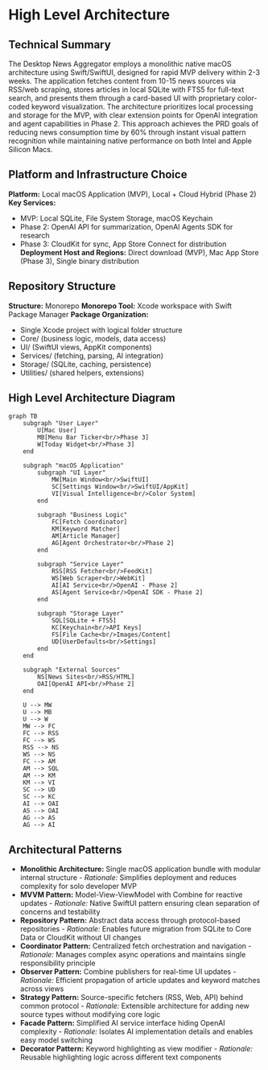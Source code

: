 # High Level Architecture

## Technical Summary

The Desktop News Aggregator employs a monolithic native macOS architecture using Swift/SwiftUI, designed for rapid MVP delivery within 2-3 weeks. The application fetches content from 10-15 news sources via RSS/web scraping, stores articles in local SQLite with FTS5 for full-text search, and presents them through a card-based UI with proprietary color-coded keyword visualization. The architecture prioritizes local processing and storage for the MVP, with clear extension points for OpenAI integration and agent capabilities in Phase 2. This approach achieves the PRD goals of reducing news consumption time by 60% through instant visual pattern recognition while maintaining native performance on both Intel and Apple Silicon Macs.

## Platform and Infrastructure Choice

**Platform:** Local macOS Application (MVP), Local + Cloud Hybrid (Phase 2)
**Key Services:** 
- MVP: Local SQLite, File System Storage, macOS Keychain
- Phase 2: OpenAI API for summarization, OpenAI Agents SDK for research
- Phase 3: CloudKit for sync, App Store Connect for distribution
**Deployment Host and Regions:** Direct download (MVP), Mac App Store (Phase 3), Single binary distribution

## Repository Structure

**Structure:** Monorepo
**Monorepo Tool:** Xcode workspace with Swift Package Manager
**Package Organization:** 
- Single Xcode project with logical folder structure
- Core/ (business logic, models, data access)
- UI/ (SwiftUI views, AppKit components)
- Services/ (fetching, parsing, AI integration)
- Storage/ (SQLite, caching, persistence)
- Utilities/ (shared helpers, extensions)

## High Level Architecture Diagram

```mermaid
graph TB
    subgraph "User Layer"
        U[Mac User]
        MB[Menu Bar Ticker<br/>Phase 3]
        W[Today Widget<br/>Phase 3]
    end
    
    subgraph "macOS Application"
        subgraph "UI Layer"
            MW[Main Window<br/>SwiftUI]
            SC[Settings Window<br/>SwiftUI/AppKit]
            VI[Visual Intelligence<br/>Color System]
        end
        
        subgraph "Business Logic"
            FC[Fetch Coordinator]
            KM[Keyword Matcher]
            AM[Article Manager]
            AG[Agent Orchestrator<br/>Phase 2]
        end
        
        subgraph "Service Layer"
            RSS[RSS Fetcher<br/>FeedKit]
            WS[Web Scraper<br/>WebKit]
            AI[AI Service<br/>OpenAI - Phase 2]
            AS[Agent Service<br/>OpenAI SDK - Phase 2]
        end
        
        subgraph "Storage Layer"
            SQL[SQLite + FTS5]
            KC[Keychain<br/>API Keys]
            FS[File Cache<br/>Images/Content]
            UD[UserDefaults<br/>Settings]
        end
    end
    
    subgraph "External Sources"
        NS[News Sites<br/>RSS/HTML]
        OAI[OpenAI API<br/>Phase 2]
    end
    
    U --> MW
    U --> MB
    U --> W
    MW --> FC
    FC --> RSS
    FC --> WS
    RSS --> NS
    WS --> NS
    FC --> AM
    AM --> SQL
    AM --> KM
    KM --> VI
    SC --> UD
    SC --> KC
    AI --> OAI
    AS --> OAI
    AG --> AS
    AG --> AI
```

## Architectural Patterns

- **Monolithic Architecture:** Single macOS application bundle with modular internal structure - *Rationale:* Simplifies deployment and reduces complexity for solo developer MVP
- **MVVM Pattern:** Model-View-ViewModel with Combine for reactive updates - *Rationale:* Native SwiftUI pattern ensuring clean separation of concerns and testability
- **Repository Pattern:** Abstract data access through protocol-based repositories - *Rationale:* Enables future migration from SQLite to Core Data or CloudKit without UI changes
- **Coordinator Pattern:** Centralized fetch orchestration and navigation - *Rationale:* Manages complex async operations and maintains single responsibility principle
- **Observer Pattern:** Combine publishers for real-time UI updates - *Rationale:* Efficient propagation of article updates and keyword matches across views
- **Strategy Pattern:** Source-specific fetchers (RSS, Web, API) behind common protocol - *Rationale:* Extensible architecture for adding new source types without modifying core logic
- **Facade Pattern:** Simplified AI service interface hiding OpenAI complexity - *Rationale:* Isolates AI implementation details and enables easy model switching
- **Decorator Pattern:** Keyword highlighting as view modifier - *Rationale:* Reusable highlighting logic across different text components
